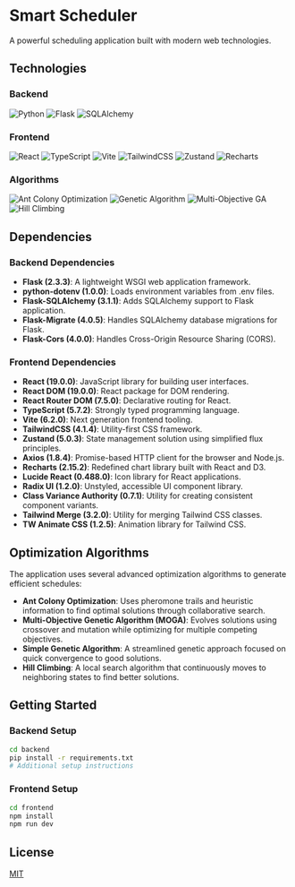 # Smart Scheduler

A powerful scheduling application built with modern web technologies.

## Technologies

### Backend
![Python](https://img.shields.io/badge/Python-3776AB?style=for-the-badge&logo=python&logoColor=white)
![Flask](https://img.shields.io/badge/Flask-000000?style=for-the-badge&logo=flask&logoColor=white)
![SQLAlchemy](https://img.shields.io/badge/SQLAlchemy-D71F00?style=for-the-badge&logo=python&logoColor=white)

### Frontend
![React](https://img.shields.io/badge/React-61DAFB?style=for-the-badge&logo=react&logoColor=black)
![TypeScript](https://img.shields.io/badge/TypeScript-3178C6?style=for-the-badge&logo=typescript&logoColor=white)
![Vite](https://img.shields.io/badge/Vite-646CFF?style=for-the-badge&logo=vite&logoColor=white)
![TailwindCSS](https://img.shields.io/badge/Tailwind_CSS-06B6D4?style=for-the-badge&logo=tailwind-css&logoColor=white)
![Zustand](https://img.shields.io/badge/Zustand-4B4B77?style=for-the-badge&logo=zustand&logoColor=white)
![Recharts](https://img.shields.io/badge/Recharts-22B5BF?style=for-the-badge&logo=recharts&logoColor=white)

### Algorithms
![Ant Colony Optimization](https://img.shields.io/badge/Ant_Colony-4B275F?style=for-the-badge&logo=antdesign&logoColor=white)
![Genetic Algorithm](https://img.shields.io/badge/Genetic_Algorithm-E34F26?style=for-the-badge&logo=genetic&logoColor=white)
![Multi-Objective GA](https://img.shields.io/badge/MOGA-FF6B6B?style=for-the-badge&logo=evolve&logoColor=white)
![Hill Climbing](https://img.shields.io/badge/Hill_Climbing-009639?style=for-the-badge&logo=mountain&logoColor=white)

## Dependencies

### Backend Dependencies
- **Flask (2.3.3)**: A lightweight WSGI web application framework.
- **python-dotenv (1.0.0)**: Loads environment variables from .env files.
- **Flask-SQLAlchemy (3.1.1)**: Adds SQLAlchemy support to Flask application.
- **Flask-Migrate (4.0.5)**: Handles SQLAlchemy database migrations for Flask.
- **Flask-Cors (4.0.0)**: Handles Cross-Origin Resource Sharing (CORS).

### Frontend Dependencies
- **React (19.0.0)**: JavaScript library for building user interfaces.
- **React DOM (19.0.0)**: React package for DOM rendering.
- **React Router DOM (7.5.0)**: Declarative routing for React.
- **TypeScript (5.7.2)**: Strongly typed programming language.
- **Vite (6.2.0)**: Next generation frontend tooling.
- **TailwindCSS (4.1.4)**: Utility-first CSS framework.
- **Zustand (5.0.3)**: State management solution using simplified flux principles.
- **Axios (1.8.4)**: Promise-based HTTP client for the browser and Node.js.
- **Recharts (2.15.2)**: Redefined chart library built with React and D3.
- **Lucide React (0.488.0)**: Icon library for React applications.
- **Radix UI (1.2.0)**: Unstyled, accessible UI component library.
- **Class Variance Authority (0.7.1)**: Utility for creating consistent component variants.
- **Tailwind Merge (3.2.0)**: Utility for merging Tailwind CSS classes.
- **TW Animate CSS (1.2.5)**: Animation library for Tailwind CSS.

## Optimization Algorithms

The application uses several advanced optimization algorithms to generate efficient schedules:

- **Ant Colony Optimization**: Uses pheromone trails and heuristic information to find optimal solutions through collaborative search.
- **Multi-Objective Genetic Algorithm (MOGA)**: Evolves solutions using crossover and mutation while optimizing for multiple competing objectives.
- **Simple Genetic Algorithm**: A streamlined genetic approach focused on quick convergence to good solutions.
- **Hill Climbing**: A local search algorithm that continuously moves to neighboring states to find better solutions.

## Getting Started

### Backend Setup
```bash
cd backend
pip install -r requirements.txt
# Additional setup instructions
```

### Frontend Setup
```bash
cd frontend
npm install
npm run dev
```

## License

[MIT](LICENSE)
